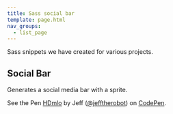 ```yaml
---
title: Sass social bar
template: page.html
nav_groups:
  - list_page
---
```


Sass snippets we have created for various projects.

Social Bar
--------------------

Generates a social media bar with a sprite.

<p data-height="268" data-theme-id="0" data-slug-hash="HDmlo" data-default-tab="result" data-user="jefftherobot" class='codepen'>See the Pen <a href='http://codepen.io/jefftherobot/pen/HDmlo/'>HDmlo</a> by Jeff (<a href='http://codepen.io/jefftherobot'>@jefftherobot</a>) on <a href='http://codepen.io'>CodePen</a>.</p>
<script src="//codepen.io/assets/embed/ei.js"></script>